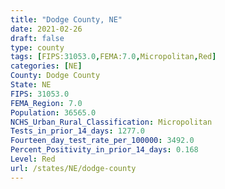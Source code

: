 ```yaml
---
title: "Dodge County, NE"
date: 2021-02-26
draft: false
type: county
tags: [FIPS:31053.0,FEMA:7.0,Micropolitan,Red]
categories: [NE]
County: Dodge County
State: NE
FIPS: 31053.0
FEMA_Region: 7.0
Population: 36565.0
NCHS_Urban_Rural_Classification: Micropolitan
Tests_in_prior_14_days: 1277.0
Fourteen_day_test_rate_per_100000: 3492.0
Percent_Positivity_in_prior_14_days: 0.168
Level: Red
url: /states/NE/dodge-county
---
```




